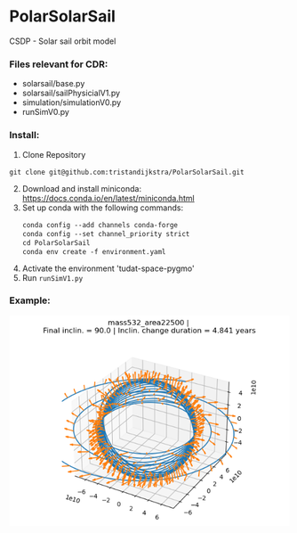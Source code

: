 # PolarSolarSail
CSDP - Solar sail orbit model

### Files relevant for CDR:
- solarsail/base.py
- solarsail/sailPhysicialV1.py
- simulation/simulationV0.py
- runSimV0.py

### Install:

1. Clone Repository
```
git clone git@github.com:tristandijkstra/PolarSolarSail.git
```
2. Download and install miniconda: https://docs.conda.io/en/latest/miniconda.html
3. Set up conda with the following commands:
   ```
   conda config --add channels conda-forge
   conda config --set channel_priority strict
   cd PolarSolarSail
   conda env create -f environment.yaml
   ```
4. Activate the environment 'tudat-space-pygmo'
5. Run ```runSimV1.py```

### Example:

![example plot](doc/mass532_area22500_3d.png)